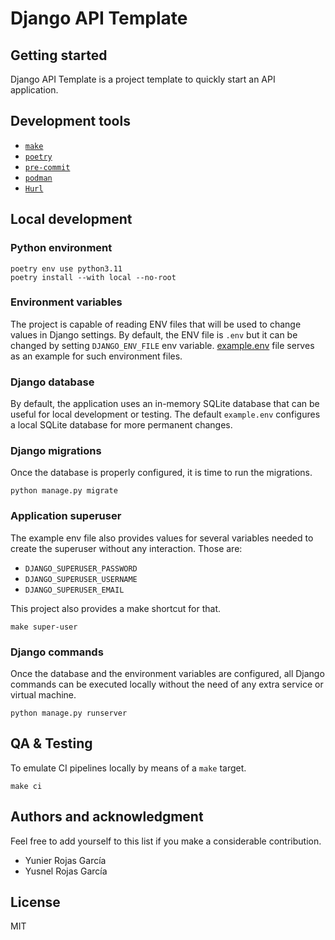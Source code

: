 # Django API Template

## Getting started

Django API Template is a project template to quickly start an API application.

## Development tools

- [``make``](https://cmake.org/)
- [``poetry``](https://python-poetry.org/)
- [``pre-commit``](https://pre-commit.com/)
- [``podman``](https://podman.io/)
- [``Hurl``](https://hurl.dev/)

## Local development

### Python environment

```shell
poetry env use python3.11
poetry install --with local --no-root
```

### Environment variables

The project is capable of reading ENV files that will be used to change values in Django settings.
By default, the ENV file is ``.env`` but it can be changed by setting ``DJANGO_ENV_FILE`` env variable.
[example.env](example.env) file serves as an example for such environment files.

### Django database

By default, the application uses an in-memory SQLite database that can be useful for local development or testing.
The default ``example.env`` configures a local SQLite database for more permanent changes.

### Django migrations

Once the database is properly configured, it is time to run the migrations.

```shell
python manage.py migrate
```

### Application superuser

The example env file also provides values for several variables needed to create the superuser without any interaction.
Those are:

- ``DJANGO_SUPERUSER_PASSWORD``
- ``DJANGO_SUPERUSER_USERNAME``
- ``DJANGO_SUPERUSER_EMAIL``

This project also provides a make shortcut for that.

```shell
make super-user
```

### Django commands

Once the database and the environment variables are configured, all Django commands can be executed locally without the need of any extra service or virtual machine.

```shell
python manage.py runserver
```

## QA & Testing

To emulate CI pipelines locally by means of a ``make`` target.

```shell
make ci
```

## Authors and acknowledgment
Feel free to add yourself to this list if you make a considerable contribution.

- Yunier Rojas García
- Yusnel Rojas García


## License
MIT

